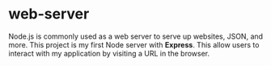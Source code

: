 # web-server
Node.js is commonly used as a web server to serve up websites, JSON, and more. This project is my first Node server with **Express**. This allow users to interact with my application by visiting a URL in the browser.
